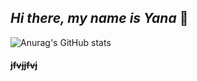 ## ***Hi there, my name is Yana*** 👋

![Anurag's GitHub stats](https://github-readme-stats.vercel.app/api?username=yanamoshkina&show_icons=true&theme=tokyonight)

#### ~~jfvjjfvj~~
<!--
**yanamoshkina/yanamoshkina** is a ✨ _special_ ✨ repository because its `README.md` (this file) appears on your GitHub profile.

Here are some ideas to get you started:

- 🔭 I’m currently working on dfghh
- 🌱 I’m currently learning ...
- 👯 I’m looking to collaborate on ...
- 🤔 I’m looking for help with ...
- 💬 Ask me about ...
- 📫 How to reach me: ...
- 😄 Pronouns: ...
- ⚡ Fun fact: ...
-->
